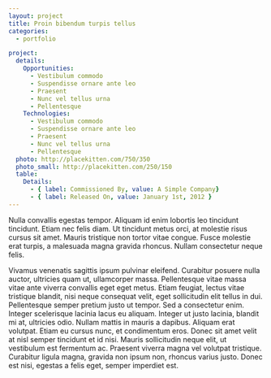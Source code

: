 ```yaml
---
layout: project
title: Proin bibendum turpis tellus
categories:
  - portfolio

project:
  details:
    Opportunities:
      - Vestibulum commodo
      - Suspendisse ornare ante leo
      - Praesent
      - Nunc vel tellus urna
      - Pellentesque
    Technologies:
      - Vestibulum commodo
      - Suspendisse ornare ante leo
      - Praesent
      - Nunc vel tellus urna
      - Pellentesque
  photo: http://placekitten.com/750/350
  photo_small: http://placekitten.com/250/150
  table:
    Details:
      - { label: Commissioned By, value: A Simple Company}
      - { label: Released On, value: January 1st, 2012 }
---
```


Nulla convallis egestas tempor. Aliquam id enim lobortis leo tincidunt
tincidunt. Etiam nec felis diam. Ut tincidunt metus orci, at molestie risus
cursus sit amet. Mauris tristique non tortor vitae congue. Fusce molestie erat
turpis, a malesuada magna gravida rhoncus. Nullam consectetur neque felis.

Vivamus venenatis sagittis ipsum pulvinar eleifend. Curabitur posuere nulla
auctor, ultricies quam ut, ullamcorper massa. Pellentesque vitae massa vitae
ante viverra convallis eget eget metus. Etiam feugiat, lectus vitae tristique
blandit, nisi neque consequat velit, eget sollicitudin elit tellus in dui.
Pellentesque semper pretium justo ut tempor. Sed a consectetur enim. Integer
scelerisque lacinia lacus eu aliquam. Integer ut justo lacinia, blandit mi at,
ultricies odio. Nullam mattis in mauris a dapibus. Aliquam erat volutpat. Etiam
eu cursus nunc, et condimentum eros. Donec sit amet velit at nisl semper
tincidunt et id nisi. Mauris sollicitudin neque elit, ut vestibulum est
fermentum ac. Praesent viverra magna vel volutpat tristique. Curabitur ligula
magna, gravida non ipsum non, rhoncus varius justo. Donec est nisi, egestas a
felis eget, semper imperdiet est.
